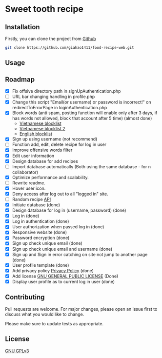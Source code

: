 # Sweet tooth recipe

## Installation

Firstly, you can clone the project from [Github](https://github.com/giahao1411/food-recipe-web)

```bash
git clone https://github.com/giahao1411/food-recipe-web.git
```

## Usage

## Roadmap

-   [x] Fix offsive directory path in signUpAuthentication.php
-   [ ] URL bar changing handling in profile.php
-   [x] Change this script "Email(or username) or password is incorrect!" on redirectToErrorPage in loginAuthentication.php
-   [x] Block words (anti spam, posting function will enable only after 3 days, if has words not allowed, block that account after 5 time) (almost done)
    -   [Vietnamese blocklist](https://github.com/blue-eyes-vn/vietnamese-offensive-words)
    -   [Vietnamese blocklist 2](https://github.com/Eris-182/vn-badwords)
    -   [English blocklist](https://github.com/zacanger/profane-words/)
-   [x] Sign up using username (not recommend)
-   [ ] Function add, edit, delete recipe for log in user
-   [x] Improve offensive words filter
-   [x] Edit user information
-   [x] Design database for add recipes
-   [ ] Import database automatically (Both using the same database - for n collaborator)
-   [x] Optimize performance and scalability.
-   [ ] Rewrite readme.
-   [x] Hover user icon.
-   [x] Deny access after log out to all "logged in" site.
-   [ ] Random recipe [API](www.themealdb.com/api/json/v1/1/random.php)
-   [x] Initiate database (done)
-   [x] Design database for log in (username, password) (done)
-   [x] Log in (done)
-   [x] Log in authentication (done)
-   [x] User authorization when passed log in (done)
-   [x] Responsive website (done)
-   [x] Password encryption (done)
-   [x] Sign up check unique email (done)
-   [x] Sign up check unique email and username (done)
-   [x] Sign up and Sign in error catching on site not jump to another page (done)
-   [x] User profile template (done)
-   [x] Add privacy policy [Privacy Policy](https://www.termsfeed.com/live/fff0edc1-63bd-415e-999b-475e909da246) (done)
-   [x] Add license [GNU GENERAL PUBLIC LICENSE](LICENSE.html) (Done)
-   [x] Display user profile as to current log in user (done)

## Contributing

Pull requests are welcome. For major changes, please open an issue first
to discuss what you would like to change.

Please make sure to update tests as appropriate.

## License

[GNU GPLv3](posts/LICENSE)
